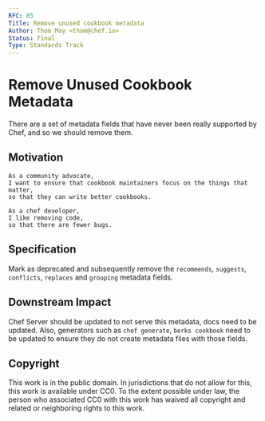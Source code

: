 ```yaml
---
RFC: 85
Title: Remove unused cookbook metadata
Author: Thom May <thom@chef.io>
Status: Final
Type: Standards Track
---
```


# Remove Unused Cookbook Metadata

There are a set of metadata fields that have never been really supported
by Chef, and so we should remove them.

## Motivation

    As a community advocate,
    I want to ensure that cookbook maintainers focus on the things that
    matter,
    so that they can write better cookbooks.

    As a chef developer,
    I like removing code,
    so that there are fewer bugs.

## Specification

Mark as deprecated and subsequently remove the `recommends`, `suggests`,
`conflicts`, `replaces` and `grouping` metadata fields.

## Downstream Impact

Chef Server should be updated to not serve this metadata, docs need to
be updated. Also, generators such as `chef generate`, `berks cookbook`
need to be updated to ensure they do not create metadata files with
those fields.

## Copyright

This work is in the public domain. In jurisdictions that do not allow for this,
this work is available under CC0. To the extent possible under law, the person
who associated CC0 with this work has waived all copyright and related or
neighboring rights to this work.
